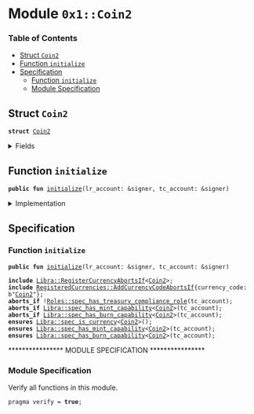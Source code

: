 
<a name="0x1_Coin2"></a>

# Module `0x1::Coin2`

### Table of Contents

-  [Struct `Coin2`](#0x1_Coin2_Coin2)
-  [Function `initialize`](#0x1_Coin2_initialize)
-  [Specification](#0x1_Coin2_Specification)
    -  [Function `initialize`](#0x1_Coin2_Specification_initialize)
    -  [Module Specification](#0x1_Coin2_@Module_Specification)



<a name="0x1_Coin2_Coin2"></a>

## Struct `Coin2`



<pre><code><b>struct</b> <a href="#0x1_Coin2">Coin2</a>
</code></pre>



<details>
<summary>Fields</summary>


<dl>
<dt>

<code>dummy_field: bool</code>
</dt>
<dd>

</dd>
</dl>


</details>

<a name="0x1_Coin2_initialize"></a>

## Function `initialize`



<pre><code><b>public</b> <b>fun</b> <a href="#0x1_Coin2_initialize">initialize</a>(lr_account: &signer, tc_account: &signer)
</code></pre>



<details>
<summary>Implementation</summary>


<pre><code><b>public</b> <b>fun</b> <a href="#0x1_Coin2_initialize">initialize</a>(
    lr_account: &signer,
    tc_account: &signer,
) {
    // Register the <a href="#0x1_Coin2">Coin2</a> currency.
    <b>let</b> (coin2_mint_cap, coin2_burn_cap) =
        <a href="Libra.md#0x1_Libra_register_currency">Libra::register_currency</a>&lt;<a href="#0x1_Coin2">Coin2</a>&gt;(
            lr_account,
            <a href="FixedPoint32.md#0x1_FixedPoint32_create_from_rational">FixedPoint32::create_from_rational</a>(1, 2), // exchange rate <b>to</b> <a href="LBR.md#0x1_LBR">LBR</a>
            <b>false</b>,   // is_synthetic
            1000000, // scaling_factor = 10^6
            100,     // fractional_part = 10^2
            b"<a href="#0x1_Coin2">Coin2</a>",
        );
    <a href="Libra.md#0x1_Libra_publish_mint_capability">Libra::publish_mint_capability</a>&lt;<a href="#0x1_Coin2">Coin2</a>&gt;(tc_account, coin2_mint_cap, tc_account);
    <a href="Libra.md#0x1_Libra_publish_burn_capability">Libra::publish_burn_capability</a>&lt;<a href="#0x1_Coin2">Coin2</a>&gt;(tc_account, coin2_burn_cap, tc_account);
}
</code></pre>



</details>

<a name="0x1_Coin2_Specification"></a>

## Specification


<a name="0x1_Coin2_Specification_initialize"></a>

### Function `initialize`


<pre><code><b>public</b> <b>fun</b> <a href="#0x1_Coin2_initialize">initialize</a>(lr_account: &signer, tc_account: &signer)
</code></pre>




<pre><code><b>include</b> <a href="Libra.md#0x1_Libra_RegisterCurrencyAbortsIf">Libra::RegisterCurrencyAbortsIf</a>&lt;<a href="#0x1_Coin2">Coin2</a>&gt;;
<b>include</b> <a href="RegisteredCurrencies.md#0x1_RegisteredCurrencies_AddCurrencyCodeAbortsIf">RegisteredCurrencies::AddCurrencyCodeAbortsIf</a>{currency_code: b"<a href="#0x1_Coin2">Coin2</a>"};
<b>aborts_if</b> !<a href="Roles.md#0x1_Roles_spec_has_treasury_compliance_role">Roles::spec_has_treasury_compliance_role</a>(tc_account);
<b>aborts_if</b> <a href="Libra.md#0x1_Libra_spec_has_mint_capability">Libra::spec_has_mint_capability</a>&lt;<a href="#0x1_Coin2">Coin2</a>&gt;(tc_account);
<b>aborts_if</b> <a href="Libra.md#0x1_Libra_spec_has_burn_capability">Libra::spec_has_burn_capability</a>&lt;<a href="#0x1_Coin2">Coin2</a>&gt;(tc_account);
<b>ensures</b> <a href="Libra.md#0x1_Libra_spec_is_currency">Libra::spec_is_currency</a>&lt;<a href="#0x1_Coin2">Coin2</a>&gt;();
<b>ensures</b> <a href="Libra.md#0x1_Libra_spec_has_mint_capability">Libra::spec_has_mint_capability</a>&lt;<a href="#0x1_Coin2">Coin2</a>&gt;(tc_account);
<b>ensures</b> <a href="Libra.md#0x1_Libra_spec_has_burn_capability">Libra::spec_has_burn_capability</a>&lt;<a href="#0x1_Coin2">Coin2</a>&gt;(tc_account);
</code></pre>


**************** MODULE SPECIFICATION ****************

<a name="0x1_Coin2_@Module_Specification"></a>

### Module Specification


Verify all functions in this module.


<pre><code>pragma verify = <b>true</b>;
</code></pre>
